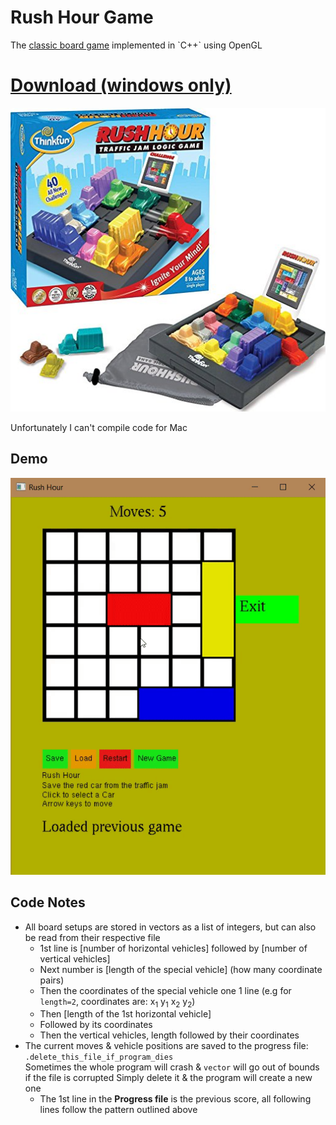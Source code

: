 # Rush Hour Game

The [classic board game](https://en.wikipedia.org/wiki/Rush_Hour_(board_game)) implemented in `C++` using OpenGL

# [Download (windows only)](https://github.com/SleekPanther/rush-hour-game/releases/latest)

![](images/cover.png)

Unfortunately I can't compile code for Mac

## Demo
![](images/demo1.gif)

## Code Notes
- All board setups are stored in vectors as a list of integers, but can also be read from their respective file
  - 1st line is [number of horizontal vehicles] followed by [number of vertical vehicles]
  - Next number is [length of the special vehicle] (how many coordinate pairs)
  - Then the coordinates of the special vehicle one 1 line (e.g for `length=2`, coordinates are: x<sub>1</sub> y<sub>1</sub> x<sub>2</sub> y<sub>2</sub>)
  - Then [length of the 1st horizontal vehicle]
  - Followed by its coordinates
  - Then the vertical vehicles, length followed by their coordinates
- The current moves & vehicle positions are saved to the progress file: `.delete_this_file_if_program_dies`  
  Sometimes the whole program will crash & `vector` will go out of bounds if the file is corrupted
  Simply delete it & the program will create a new one
  - The 1st line in the **Progress file** is the previous score, all following lines follow the pattern outlined above
